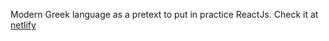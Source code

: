 Modern Greek language as a pretext to put in practice ReactJs. Check it at [netlify](https://frolicking-chimera-4920e9.netlify.app) 
